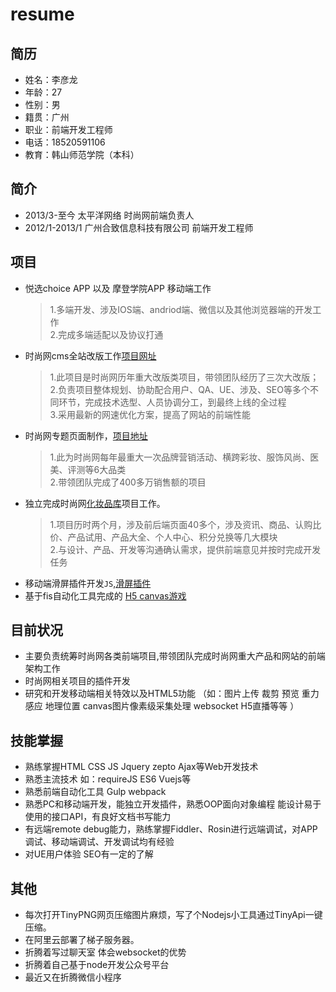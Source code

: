 # resume

## 简历   
      
- 姓名：李彦龙   
- 年龄：27   
- 性别：男    
- 籍贯：广州   
- 职业：前端开发工程师    
- 电话：18520591106   
- 教育：韩山师范学院（本科）   
    
## 简介   

* 2013/3-至今 太平洋网络 时尚网前端负责人    
* 2012/1-2013/1 广州合致信息科技有限公司  前端开发工程师

 

## 项目   


- 悦选choice APP 以及 摩登学院APP 移动端工作
  > 1.多端开发、涉及IOS端、andriod端、微信以及其他浏览器端的开发工作<br/>
    2.完成多端适配以及协议打通
- 时尚网cms全站改版工作[项目网址](http://www.pclady.com.cn/)  
  > 1.此项目是时尚网历年重大改版类项目，带领团队经历了三次大改版；<br/>
    2.负责项目整体规划、协助配合用户、QA、UE、涉及、SEO等多个不同环节，完成技术选型、人员协调分工，到最终上线的全过程<br/>
    3.采用最新的网速优化方案，提高了网站的前端性能    
- 时尚网专题页面制作，[项目地址](http://www1.pclady.com.cn/theme/2015vfashion/index.html)
  > 1.此为时尚网每年最重大一次品牌营销活动、横跨彩妆、服饰风尚、医美、评测等6大品类<br/>
    2.带领团队完成了400多万销售额的项目
- 独立完成时尚网[化妆品库](http://cosme.pclady.com.cn/)项目工作。
  > 1.项目历时两个月，涉及前后端页面40多个，涉及资讯、商品、认购比价、产品试用、产品大全、个人中心、积分兑换等几大模块<br/>
    2.与设计、产品、开发等沟通确认需求，提供前端意见并按时完成开发任务
- 移动端滑屏插件开发``JS``,[滑屏插件](https://github.com/lylpixin2121/for_zj/blob/master/for_zj.js)  
- 基于fis自动化工具完成的 [H5 canvas游戏](http://www1.pcauto.com.cn/rav4/h5/index.html#!gtzq)

## 目前状况   
- 主要负责统筹时尚网各类前端项目,带领团队完成时尚网重大产品和网站的前端架构工作
- 时尚网相关项目的插件开发    
- 研究和开发移动端相关特效以及HTML5功能 （如：图片上传 裁剪 预览 重力感应 地理位置 canvas图片像素级采集处理 websocket H5直播等等 ）  

## 技能掌握   
- 熟练掌握HTML CSS JS Jquery zepto Ajax等Web开发技术
- 熟悉主流技术 如：requireJS ES6 Vuejs等
- 熟悉前端自动化工具 Gulp webpack
- 熟悉PC和移动端开发，能独立开发插件，熟悉OOP面向对象编程 能设计易于使用的接口API，有良好文档书写能力
- 有远端remote debug能力，熟练掌握Fiddler、Rosin进行远端调试，对APP调试、移动端调试、开发调试均有经验
- 对UE用户体验 SEO有一定的了解
    
## 其他   
- 每次打开TinyPNG网页压缩图片麻烦，写了个Nodejs小工具通过TinyApi一键压缩。    
- 在阿里云部署了梯子服务器。      
- 折腾着写过聊天室 体会websocket的优势
- 折腾着自己基于node开发公众号平台
- 最近又在折腾微信小程序       

    

